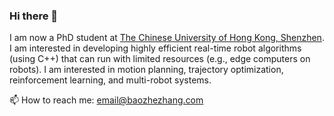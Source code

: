 ### Hi there 👋

<!--
**zhangbaozhe/zhangbaozhe** is a ✨ _special_ ✨ repository because its `README.md` (this file) appears on your GitHub profile.

Here are some ideas to get you started:

- 🔭 I’m currently working on ...
- 🌱 I’m currently learning ...
- 👯 I’m looking to collaborate on ...
- 🤔 I’m looking for help with ...
- 💬 Ask me about ...
- 📫 How to reach me: ...
- 😄 Pronouns: ...
- ⚡ Fun fact: ...
-->
I am now a PhD student at [The Chinese University of Hong Kong, Shenzhen](https://www.cuhk.edu.cn/en). I am interested in developing highly efficient real-time robot algorithms (using C++) that can run with limited resources (e.g., edge computers on robots). I am interested in motion planning, trajectory optimization, reinforcement learning, and multi-robot systems.

<!--
🤔 Recent news: 
- 🔭 The source code of CoNi-MPC is released! Please check [CoNi-MPC](https://fast-fire.github.io/CoNi-MPC/) for more information.
- 🌱 I finished my RA internship at Fast Lab, ZJU (2022/06 - 2023/08).
-  ⚡ I am learning reinforcement learning.
-  ⚡ I am learning computer graphics. 
-->

📫 How to reach me: email@baozhezhang.com


